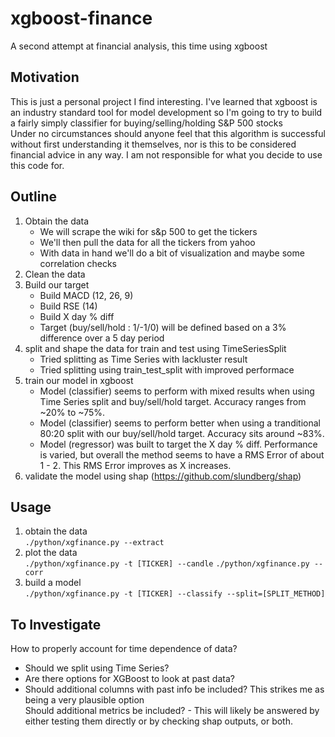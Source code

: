 # xgboost-finance
A second attempt at financial analysis, this time using xgboost

## Motivation
This is just a personal project I find interesting. I've learned that xgboost is an industry standard tool for model development so I'm going to try to build a fairly simply classifier for buying/selling/holding S&P 500 stocks  
Under no circumstances should anyone feel that this algorithm is successful without first understanding it themselves, nor is this to be considered financial advice in any way. I am not responsible for what you decide to use this code for.

## Outline
1) Obtain the data
    - We will scrape the wiki for s&p 500 to get the tickers
    - We'll then pull the data for all the tickers from yahoo
    - With data in hand we'll do a bit of visualization and maybe some correlation checks
2) Clean the data
3) Build our target
    - Build MACD (12, 26, 9)
    - Build RSE (14)
    - Build X day % diff
    - Target (buy/sell/hold : 1/-1/0) will be defined based on a 3% difference over a 5 day period
4) split and shape the data for train and test using TimeSeriesSplit
    - Tried splitting as Time Series with lackluster result
    - Tried splitting using train_test_split with improved performace
5) train our model in xgboost
    - Model (classifier) seems to perform with mixed results when using Time Series split and buy/sell/hold target. Accuracy ranges from ~20% to ~75%.
    - Model (classifier) seems to perform better when using a tranditional 80:20 split with our buy/sell/hold target. Accuracy sits around ~83%.
    - Model (regressor) was built to target the X day % diff. Performance is varied, but overall the method seems to have a RMS Error of about 1 - 2. This RMS Error improves as X increases.
6) validate the model using shap (https://github.com/slundberg/shap)

## Usage
1) obtain the data  
`./python/xgfinance.py --extract`
2) plot the data   
`./python/xgfinance.py -t [TICKER] --candle`
`./python/xgfinance.py --corr`  
3) build a model  
`./python/xgfinance.py -t [TICKER] --classify --split=[SPLIT_METHOD]`
 
## To Investigate
How to properly account for time dependence of data?
   - Should we split using Time Series?
   - Are there options for XGBoost to look at past data?
   - Should additional columns with past info be included? This strikes me as being a very plausible option  
Should additional metrics be included?
    - This will likely be answered by either testing them directly or by checking shap outputs, or both. 

